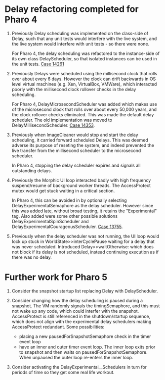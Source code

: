 # Delay refactoring completed for Pharo 4 

1. Previously Delay scheduling was implemented on the class-side of Delay, such that any unit tests would interfere with the live system, and the live system would interfere with unit tests - so there were none.  

   For Pharo 4, the delay scheduling was refactored to the instance-side of its own class DelayScheduler, so that isolated instances can be used in the unit tests. [Case 14261](https://pharo.fogbugz.com/default.asp?14261)

2. Previously Delays were scheduled using the millisecond clock that rolls over about every 6 days.  However the clock can drift backwards in OS level virtual machines (e.g. Xen, VirtualBox, VMWare), which interacted poorly with the millisecond clock rollover checks in the delay scheduling.  

   For Pharo 4, DelayMicrosecondScheduler was added which makes use of the microsecond clock that rolls over about every 50,000 years, and the clock rollover checks eliminated.  This was made the default delay scheduler. The old implementation was moved to DelayMillisecondScheduler. [Case 14353](https://pharo.fogbugz.com/default.asp?14353). 

3. Previously when ImageCleaner would stop and start the delay scheduling, it carried forward scheduled Delays.  This was deemed adverse its purpose of reseting the system, and indeed prevented the live transfer from the millisecond scheduler to the microsecond scheduler.  

   In Pharo 4, stopping the delay scheduler expires and signals all outstanding delays.

4. Previously the Morphic UI loop interacted badly with high frequency suspend/resume of background worker threads. The AccessProtect mutex would get stuck waiting in a critical section.  

    In Pharo 4, this can be avoided in by optionally selecting DelayExperimentalSemaphore as the delay scheduler.  However since this was added late, without broad testing, it retains the "Experimental" tag.  Also added were some other possible solutions DelayExperimentalSpinScheduler and DelayExperimentalCourageousScheduler. [Case 13755](https://pharo.fogbugz.com/default.asp?13755). 

5. Previously when the delay scheduler was not running, the UI loop would lock up stuck in WorldState>>interCyclePause waiting for a delay that was never scheduled.  Introduced Delay>>waitOtherwise: which does not block if its delay is not scheduled, instead continuing execution as if there was no delay.

# Further work for Pharo 5

1. Consider the snapshot startup list replacing Delay with DelayScheduler.

2. Consider changing how the delay scheduling is paused during a snapshot. The VM randomly signals the timingSemaphore, and this must not wake up any code, which could interfer with the snapshot. AccessProtect is still referenced in the shutdown/startup sequence, which does not align with the experimental delay schedulers making AccessProtect redundant. Some possibilities:
   * placing a new pausedForSnapshotSemaphore check in the timer event loop 
   * have an inner and outer timer event loop.  The inner loop exits prior to snapshot and then waits on pausedForSnapshotSemaphore. When unpaused the outer loop re-enters the inner loop. 

3. Consider activating the DelayExperimental__Schedulers in turn for periods of time so they get some real life workout.  
